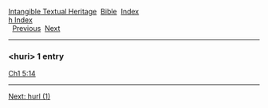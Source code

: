 [Intangible Textual Heritage](../../index)  [Bible](../index) 
[Index](index)   
[h Index](_h_)  
  [Previous](c05668)  [Next](c05670) 

------------------------------------------------------------------------

### &lt;huri&gt; 1 entry

[Ch1 5:14](../kjv/ch1005.htm#014)  

------------------------------------------------------------------------

[Next: hurl (1)](c05670)
